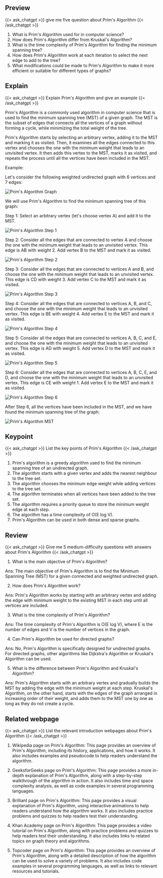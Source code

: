 ## Preview
{{< ask_chatgpt >}}
give me five question about Prim's Algorithm
{{< /ask_chatgpt >}}



1. What is Prim's Algorithm used for in computer science?
2. How does Prim's Algorithm differ from Kruskal's Algorithm?
3. What is the time complexity of Prim's Algorithm for finding the minimum spanning tree?
4. How does Prim's Algorithm work at each iteration to select the next edge to add to the tree?
5. What modifications could be made to Prim's Algorithm to make it more efficient or suitable for different types of graphs?   

## Explain
{{< ask_chatgpt >}}
Explain Prim's Algorithm and give an example
{{< /ask_chatgpt >}}



Prim's Algorithm is a commonly used algorithm in computer science that is used to find the minimum spanning tree (MST) of a given graph. The MST is the subset of edges that connects all the vertices of a graph without forming a cycle, while minimizing the total weight of the tree.

Prim's Algorithm starts by selecting an arbitrary vertex, adding it to the MST and marking it as visited. Then, it examines all the edges connected to this vertex and chooses the one with the minimum weight that leads to an unvisited vertex. It then adds this vertex to the MST, marks it as visited, and repeats the process until all the vertices have been included in the MST.

Example: 

Let's consider the following weighted undirected graph with 6 vertices and 7 edges:

![Prim's Algorithm Graph](https://i.imgur.com/f6AEbeU.png)

We will use Prim's Algorithm to find the minimum spanning tree of this graph:

Step 1: Select an arbitrary vertex (let's choose vertex A) and add it to the MST. 

![Prim's Algorithm Step 1](https://i.imgur.com/vIomt50.png)

Step 2: Consider all the edges that are connected to vertex A and choose the one with the minimum weight that leads to an unvisited vertex. This edge is AB with weight 2. Add vertex B to the MST and mark it as visited.

![Prim's Algorithm Step 2](https://i.imgur.com/hzVTUii.png)

Step 3: Consider all the edges that are connected to vertices A and B, and choose the one with the minimum weight that leads to an unvisited vertex. This edge is CD with weight 3. Add vertex C to the MST and mark it as visited.

![Prim's Algorithm Step 3](https://i.imgur.com/O4fIN4E.png)

Step 4: Consider all the edges that are connected to vertices A, B, and C, and choose the one with the minimum weight that leads to an unvisited vertex. This edge is BE with weight 4. Add vertex E to the MST and mark it as visited.

![Prim's Algorithm Step 4](https://i.imgur.com/eXlGXfv.png)

Step 5: Consider all the edges that are connected to vertices A, B, C, and E, and choose the one with the minimum weight that leads to an unvisited vertex. This edge is AD with weight 5. Add vertex D to the MST and mark it as visited.

![Prim's Algorithm Step 5](https://i.imgur.com/Q0sCEsK.png)

Step 6: Consider all the edges that are connected to vertices A, B, C, E, and D, and choose the one with the minimum weight that leads to an unvisited vertex. This edge is CE with weight 1. Add vertex E to the MST and mark it as visited.

![Prim's Algorithm Step 6](https://i.imgur.com/3M7AsZj.png)

After Step 6, all the vertices have been included in the MST, and we have found the minimum spanning tree of the graph:

![Prim's Algorithm MST](https://i.imgur.com/p0t4A4t.png)   

## Keypoint
{{< ask_chatgpt >}}
List the key points of Prim's Algorithm
{{< /ask_chatgpt >}}



1. Prim's algorithm is a greedy algorithm used to find the minimum spanning tree of an undirected graph.
2. The algorithm starts with a given vertex and adds the nearest neighbour to the tree set.
3. The algorithm chooses the minimum edge weight while adding vertices to the tree set.
4. The algorithm terminates when all vertices have been added to the tree set.
5. The algorithm requires a priority queue to store the minimum weight edge at each step.
6. The algorithm has a time complexity of O(E log V).
7. Prim's Algorithm can be used in both dense and sparse graphs.   

## Review
{{< ask_chatgpt >}}
Give me 5 medium-difficulty questions with answers about Prim's Algorithm
{{< /ask_chatgpt >}}



1. What is the main objective of Prim's Algorithm? 

Ans: The main objective of Prim's Algorithm is to find the Minimum Spanning Tree (MST) for a given connected and weighted undirected graph. 

2. How does Prim's Algorithm work? 

Ans: Prim's Algorithm works by starting with an arbitrary vertex and adding the edge with minimum weight to the existing MST in each step until all vertices are included. 

3. What is the time complexity of Prim's Algorithm? 

Ans: The time complexity of Prim's Algorithm is O(E log V), where E is the number of edges and V is the number of vertices in the graph. 

4. Can Prim's Algorithm be used for directed graphs? 

Ans: No, Prim's Algorithm is specifically designed for undirected graphs. For directed graphs, other algorithms like Dijkstra's Algorithm or Kruskal's Algorithm can be used. 

5. What is the difference between Prim's Algorithm and Kruskal's Algorithm? 

Ans: Prim's Algorithm starts with an arbitrary vertex and gradually builds the MST by adding the edge with the minimum weight at each step. Kruskal's Algorithm, on the other hand, starts with the edges of the graph arranged in increasing order of their weight, and adds them to the MST one by one as long as they do not create a cycle.   

## Related webpage
{{< ask_chatgpt >}}
List the relevant introduction webpages about Prim's Algorithm
{{< /ask_chatgpt >}}



1. Wikipedia page on Prim's Algorithm: This page provides an overview of Prim's Algorithm, including its history, applications, and how it works. It also includes examples and pseudocode to help readers understand the algorithm.

2. GeeksforGeeks page on Prim's Algorithm: This page provides a more in-depth explanation of Prim's Algorithm, along with a step-by-step walkthrough of the algorithm in action. It also includes time and space complexity analysis, as well as code examples in several programming languages.

3. Brilliant page on Prim's Algorithm: This page provides a visual explanation of Prim's Algorithm, using interactive animations to help readers understand how the algorithm works. It also includes practice problems and quizzes to help readers test their understanding.

4. Khan Academy page on Prim's Algorithm: This page provides a video tutorial on Prim's Algorithm, along with practice problems and quizzes to help readers test their understanding. It also includes links to related topics on graph theory and algorithms.

5. Topcoder page on Prim's Algorithm: This page provides an overview of Prim's Algorithm, along with a detailed description of how the algorithm can be used to solve a variety of problems. It also includes code examples in several programming languages, as well as links to relevant resources and tutorials.   


